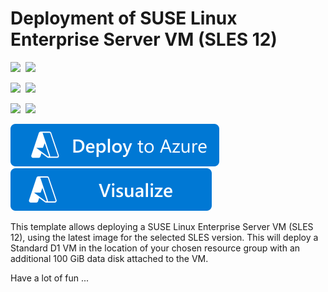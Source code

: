 # Deployment of SUSE Linux Enterprise Server VM (SLES 12)

<IMG SRC="https://azurequickstartsservice.blob.core.windows.net/badges/vm-simple-sles/PublicLastTestDate.svg" />&nbsp;
<IMG SRC="https://azurequickstartsservice.blob.core.windows.net/badges/vm-simple-sles/PublicDeployment.svg" />&nbsp;

<IMG SRC="https://azurequickstartsservice.blob.core.windows.net/badges/vm-simple-sles/FairfaxLastTestDate.svg" />&nbsp;
<IMG SRC="https://azurequickstartsservice.blob.core.windows.net/badges/vm-simple-sles/FairfaxDeployment.svg" />&nbsp;

<IMG SRC="https://azurequickstartsservice.blob.core.windows.net/badges/vm-simple-sles/BestPracticeResult.svg" />&nbsp;
<IMG SRC="https://azurequickstartsservice.blob.core.windows.net/badges/vm-simple-sles/CredScanResult.svg" />&nbsp;

<a href="https://portal.azure.com/#create/Microsoft.Template/uri/https%3A%2F%2Fraw.githubusercontent.com%2FAzure%2Fazure-quickstart-templates%2Fmaster%2Fvm-simple-sles%2Fazuredeploy.json" target="_blank">
    <img src="https://raw.githubusercontent.com/Azure/azure-quickstart-templates/master/1-CONTRIBUTION-GUIDE/images/deploytoazure.svg"/>
</a>
<a href="http://armviz.io/#/?load=https%3A%2F%2Fraw.githubusercontent.com%2FAzure%2Fazure-quickstart-templates%2Fmaster%2Fvm-simple-sles%2Fazuredeploy.json" target="_blank">
    <img src="https://raw.githubusercontent.com/Azure/azure-quickstart-templates/master/1-CONTRIBUTION-GUIDE/images/visualizebutton.svg"/>
</a>


This template allows deploying a SUSE Linux Enterprise Server VM (SLES 12), using the latest image for the selected SLES version. This will deploy a Standard D1 VM in the location of your chosen resource group with an additional 100 GiB data disk attached to the VM.

Have a lot of fun ...

